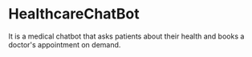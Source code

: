 # HealthcareChatBot
It is a medical chatbot that asks patients about their health
and books a doctor's appointment on demand.
